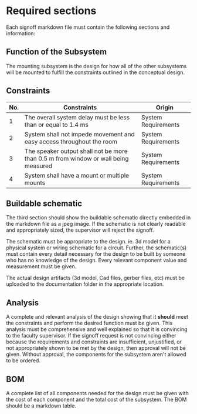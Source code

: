 
# Required sections

Each signoff markdown file must contain the following sections and information:

## Function of the Subsystem

The mounting subsystem is the design for how all of the other subsystems will be mounted to fulfill the constraints outlined in the conceptual design.

## Constraints
| No. | Constraints                                                           | Origin            |
| --- | --------------------------------------------------------------------- | ----------------- |
| 1  |  The overall system delay must be less than or equal to 1.4 ms  | System Requirements |
| 2  |  System shall not impede movement and easy access throughout the room  | System Requirements |
| 3  |  The speaker output shall not be more than 0.5 m from window or wall being measured | System Requirements |
| 4  |  System shall have a mount or multiple mounts | System Requirements |





## Buildable schematic 

The third section should show the buildable schematic directly embedded in the markdown file as a jpeg image. If the schematic is not clearly readable and appropriately sized, the supervisor will reject the signoff. 

The schematic must be appropriate to the design. ie. 3d model for a physical system or wiring schematic for a circuit. Further, the schematic(s) must contain every detail necessary for the design to be built by someone who has no knowledge of the design. Every relevant component value and measurement must be given.

The actual design artifacts (3d model, Cad files, gerber files, etc) must be uploaded to the documentation folder in the appropriate location.

## Analysis

A complete and relevant analysis of the design showing that it **should** meet the constraints and perform the desired function must be given. This analysis must be comprehensive and well explained so that it is convincing to the faculty supervisor. If the signoff request is not convincing either because the requirements and constraints are insufficient, unjustified, or not appropriately shown to be met by the design, then approval will not be given. Without approval, the components for the subsystem aren't allowed to be ordered. 

## BOM

A complete list of all components needed for the design must be given with the cost of each component and the total cost of the subsystem. The BOM should be a markdown table.

